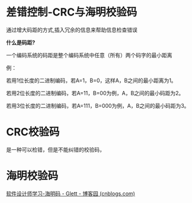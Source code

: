 # 差错控制-CRC与海明校验码

通过增大码距的方式,插入冗余的信息来帮助信息检查错误



**什么是码距?**

一个编码系统的码距是整个编码系统中任意（所有）两个码字的最小距离

例：

若用1位长度的二进制编码，若A=1，B=0，这样A，B之间的最小距离为1。

若用2位长度的二进制编码，若A=11，B=00为例，A，B之间的最小码距为2。

若用3位长度的二进制编码，若A=111，B=000为例，A，B之间的最小码距为3。






# CRC校验码

是一种可以检错，但是不能纠错的校验码，





# 海明校验码

[软件设计师学习-海明码 - Glett - 博客园 (cnblogs.com)](https://www.cnblogs.com/glett/p/17747771.html)

